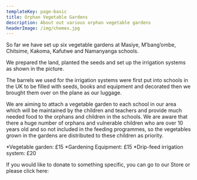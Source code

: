 ```yaml
---
templateKey: page-basic
title: Orphan Vegetable Gardens
description: About out various orphan vegetable gardens
headerImage: /img/chemex.jpg
---
```


So far we have set up six vegetable gardens at Masiye, M’bang’ombe, Chitsime, Kakoma, Kafutwe and Namanyanga schools.

We prepared the land, planted the seeds and set up the irrigation systems as shown in the picture.

The barrels we used for the irrigation systems were first put into schools in the UK to be filled with seeds, books and equipment and decorated then we brought them over on the plane as our luggage.

We are aiming to attach a vegetable garden to each school in our area which will be maintained by the children and teachers and provide much needed food to the orphans and children in the schools. We are aware that there a huge number of orphans and vulnerable children who are over 10 years old and so not included in the feeding programmes, so the vegetables grown in the gardens are distributed to these children as priority.

*Vegetable garden: £15 *Gardening Equipment: £15 \*Drip-feed irrigation system: £20

If you would like to donate to something specific, you can go to our Store or please click here:
